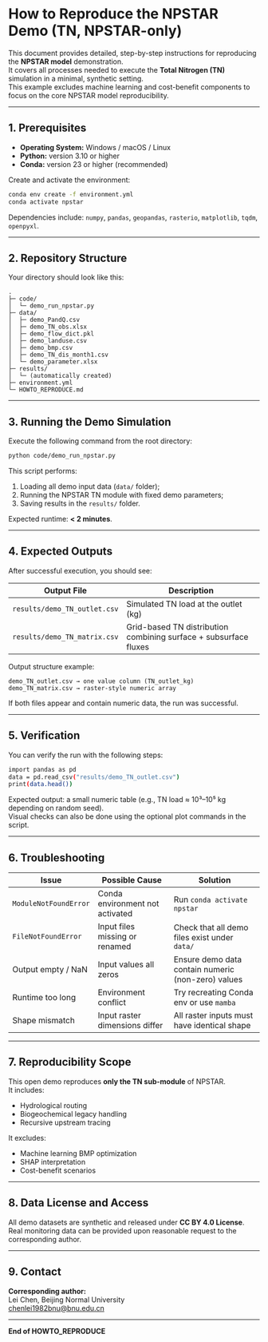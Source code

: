 # How to Reproduce the NPSTAR Demo (TN, NPSTAR-only)

This document provides detailed, step-by-step instructions for reproducing the **NPSTAR model** demonstration.  
It covers all processes needed to execute the **Total Nitrogen (TN)** simulation in a minimal, synthetic setting.  
This example excludes machine learning and cost-benefit components to focus on the core NPSTAR model reproducibility.

---

## 1. Prerequisites

- **Operating System:** Windows / macOS / Linux  
- **Python:** version 3.10 or higher  
- **Conda:** version 23 or higher (recommended)

Create and activate the environment:

```bash
conda env create -f environment.yml
conda activate npstar
```

Dependencies include:
`numpy`, `pandas`, `geopandas`, `rasterio`, `matplotlib`, `tqdm`, `openpyxl`.

---

## 2. Repository Structure

Your directory should look like this:

```
.
├─ code/
│  └─ demo_run_npstar.py
├─ data/
│  ├─ demo_PandQ.csv
│  ├─ demo_TN_obs.xlsx
│  ├─ demo_flow_dict.pkl
│  ├─ demo_landuse.csv
│  ├─ demo_bmp.csv
│  ├─ demo_TN_dis_month1.csv
│  └─ demo_parameter.xlsx
├─ results/
│  └─ (automatically created)
├─ environment.yml
└─ HOWTO_REPRODUCE.md
```

---

## 3. Running the Demo Simulation

Execute the following command from the root directory:

```bash
python code/demo_run_npstar.py
```

This script performs:
1. Loading all demo input data (`data/` folder);
2. Running the NPSTAR TN module with fixed demo parameters;
3. Saving results in the `results/` folder.

Expected runtime: **< 2 minutes**.

---

## 4. Expected Outputs

After successful execution, you should see:

| Output File | Description |
|--------------|-------------|
| `results/demo_TN_outlet.csv` | Simulated TN load at the outlet (kg) |
| `results/demo_TN_matrix.csv` | Grid-based TN distribution combining surface + subsurface fluxes |

Output structure example:
```
demo_TN_outlet.csv → one value column (TN_outlet_kg)
demo_TN_matrix.csv → raster-style numeric array
```

If both files appear and contain numeric data, the run was successful.

---

## 5. Verification

You can verify the run with the following steps:

```bash
import pandas as pd
data = pd.read_csv("results/demo_TN_outlet.csv")
print(data.head())
```

Expected output: a small numeric table (e.g., TN load ≈ 10³–10⁵ kg depending on random seed).  
Visual checks can also be done using the optional plot commands in the script.

---

## 6. Troubleshooting

| Issue | Possible Cause | Solution |
|--------|----------------|-----------|
| `ModuleNotFoundError` | Conda environment not activated | Run `conda activate npstar` |
| `FileNotFoundError` | Input files missing or renamed | Check that all demo files exist under `data/` |
| Output empty / NaN | Input values all zeros | Ensure demo data contain numeric (non-zero) values |
| Runtime too long | Environment conflict | Try recreating Conda env or use `mamba` |
| Shape mismatch | Input raster dimensions differ | All raster inputs must have identical shape |

---

## 7. Reproducibility Scope

This open demo reproduces **only the TN sub-module** of NPSTAR.  
It includes:
- Hydrological routing  
- Biogeochemical legacy handling  
- Recursive upstream tracing  

It excludes:
- Machine learning BMP optimization  
- SHAP interpretation  
- Cost-benefit scenarios  

---

## 8. Data License and Access

All demo datasets are synthetic and released under **CC BY 4.0 License**.  
Real monitoring data can be provided upon reasonable request to the corresponding author.

---

## 9. Contact

**Corresponding author:**  
Lei Chen, Beijing Normal University  
chenlei1982bnu@bnu.edu.cn  

---

**End of HOWTO_REPRODUCE**
